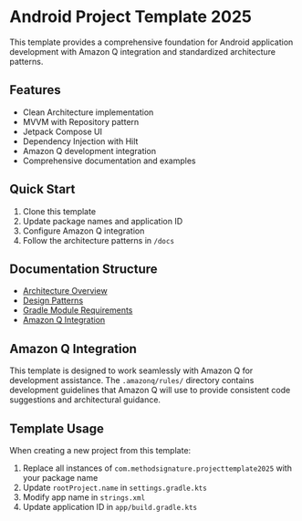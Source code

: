 # Android Project Template 2025

This template provides a comprehensive foundation for Android application development with Amazon Q integration and standardized architecture patterns.

## Features
- Clean Architecture implementation
- MVVM with Repository pattern
- Jetpack Compose UI
- Dependency Injection with Hilt
- Amazon Q development integration
- Comprehensive documentation and examples

## Quick Start
1. Clone this template
2. Update package names and application ID
3. Configure Amazon Q integration
4. Follow the architecture patterns in `/docs`

## Documentation Structure
- [Architecture Overview](architecture/README.md)
- [Design Patterns](patterns/README.md)
- [Gradle Module Requirements](gradle/README.md)
- [Amazon Q Integration](amazon-q-integration.md)

## Amazon Q Integration
This template is designed to work seamlessly with Amazon Q for development assistance. The `.amazonq/rules/` directory contains development guidelines that Amazon Q will use to provide consistent code suggestions and architectural guidance.

## Template Usage
When creating a new project from this template:
1. Replace all instances of `com.methodsignature.projecttemplate2025` with your package name
2. Update `rootProject.name` in `settings.gradle.kts`
3. Modify app name in `strings.xml`
4. Update application ID in `app/build.gradle.kts`